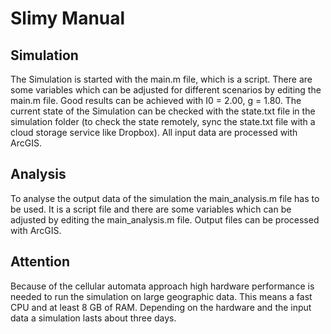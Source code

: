 # Slimy Manual

## Simulation
The Simulation is started with the main.m file, which is a script. There are some variables which can be adjusted for different scenarios by editing the main.m file. Good results can be achieved with I0 = 2.00, g = 1.80. The current state of the Simulation can be checked with the state.txt file in the simulation folder (to check the state remotely, sync the state.txt file with a cloud storage service like Dropbox). All input data are processed with ArcGIS.

## Analysis
To analyse the output data of the simulation the main_analysis.m file has to be used. It is a script file and there are some variables which can be adjusted by editing the main_analysis.m file. Output files can be processed with ArcGIS.

## Attention
Because of the cellular automata approach high hardware performance is needed to run the simulation on large geographic data. This means a fast CPU and at least 8 GB of RAM. Depending on the hardware and the input data a simulation lasts about three days.